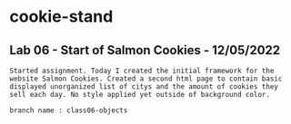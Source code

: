 # cookie-stand

## Lab 06 - Start of Salmon Cookies - 12/05/2022

    Started assignment. Today I created the initial framework for the website Salmon Cookies. Created a second html page to contain basic displayed unorganized list of citys and the amount of cookies they sell each day. No style applied yet outside of background color.

    branch name : class06-objects

